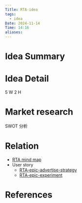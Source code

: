 ```yaml
---
Title: RTA-idea
tags:
  - idea
Date: 2024-11-14
Time: 14:16
aliases:
---
```


# Idea Summary


# Idea Detail

5 W 2 H

# Market research

SWOT 分析

# Relation

* [RTA mind map](obsidian://open?vault=note&file=mindmaps%2FRTA.xmind)
* User story
	* [RTA-epic-advertise-strategy](RTA-epic-advertise-strategy.md)
	* [RTA-epic-experiment](RTA-epic-experiment.md)

# References
